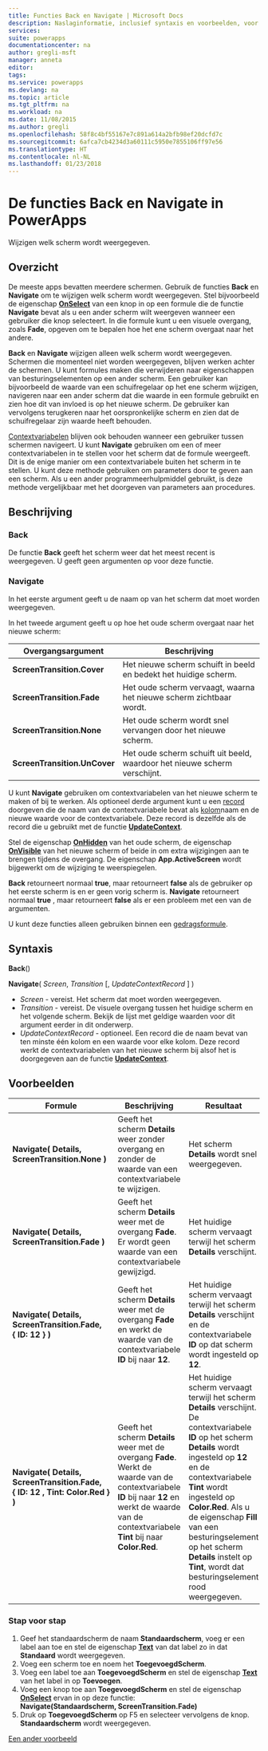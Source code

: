 ```yaml
---
title: Functies Back en Navigate | Microsoft Docs
description: Naslaginformatie, inclusief syntaxis en voorbeelden, voor de functies Navigate en Back in PowerApps
services: 
suite: powerapps
documentationcenter: na
author: gregli-msft
manager: anneta
editor: 
tags: 
ms.service: powerapps
ms.devlang: na
ms.topic: article
ms.tgt_pltfrm: na
ms.workload: na
ms.date: 11/08/2015
ms.author: gregli
ms.openlocfilehash: 58f8c4bf55167e7c891a614a2bfb98ef20dcfd7c
ms.sourcegitcommit: 6afca7cb4234d3a60111c5950e7855106ff97e56
ms.translationtype: HT
ms.contentlocale: nl-NL
ms.lasthandoff: 01/23/2018
---
```

# <a name="back-and-navigate-functions-in-powerapps"></a>De functies Back en Navigate in PowerApps
Wijzigen welk scherm wordt weergegeven.

## <a name="overview"></a>Overzicht
De meeste apps bevatten meerdere schermen.  Gebruik de functies **Back** en **Navigate** om te wijzigen welk scherm wordt weergegeven. Stel bijvoorbeeld de eigenschap **[OnSelect](../controls/properties-core.md)** van een knop in op een formule die de functie **Navigate** bevat als u een ander scherm wilt weergeven wanneer een gebruiker die knop selecteert. In die formule kunt u een visuele overgang, zoals **Fade**, opgeven om te bepalen hoe het ene scherm overgaat naar het andere.  

**Back** en **Navigate** wijzigen alleen welk scherm wordt weergegeven. Schermen die momenteel niet worden weergegeven, blijven werken achter de schermen. U kunt formules maken die verwijderen naar eigenschappen van besturingselementen op een ander scherm. Een gebruiker kan bijvoorbeeld de waarde van een schuifregelaar op het ene scherm wijzigen, navigeren naar een ander scherm dat die waarde in een formule gebruikt en zien hoe dit van invloed is op het nieuwe scherm.  De gebruiker kan vervolgens terugkeren naar het oorspronkelijke scherm en zien dat de schuifregelaar zijn waarde heeft behouden.

[Contextvariabelen](../working-with-variables.md#create-a-context-variable) blijven ook behouden wanneer een gebruiker tussen schermen navigeert. U kunt **Navigate** gebruiken om een of meer contextvariabelen in te stellen voor het scherm dat de formule weergeeft. Dit is de enige manier om een contextvariabele buiten het scherm in te stellen. U kunt deze methode gebruiken om parameters door te geven aan een scherm. Als u een ander programmeerhulpmiddel gebruikt, is deze methode vergelijkbaar met het doorgeven van parameters aan procedures.

## <a name="description"></a>Beschrijving
### <a name="back"></a>Back
De functie **Back** geeft het scherm weer dat het meest recent is weergegeven. U geeft geen argumenten op voor deze functie.

### <a name="navigate"></a>Navigate
In het eerste argument geeft u de naam op van het scherm dat moet worden weergegeven.  

 In het tweede argument geeft u op hoe het oude scherm overgaat naar het nieuwe scherm:

| Overgangsargument | Beschrijving |
| --- | --- |
| **ScreenTransition.Cover** |Het nieuwe scherm schuift in beeld en bedekt het huidige scherm. |
| **ScreenTransition.Fade** |Het oude scherm vervaagt, waarna het nieuwe scherm zichtbaar wordt. |
| **ScreenTransition.None** |Het oude scherm wordt snel vervangen door het nieuwe scherm. |
| **ScreenTransition.UnCover** |Het oude scherm schuift uit beeld, waardoor het nieuwe scherm verschijnt. |

U kunt **Navigate** gebruiken om contextvariabelen van het nieuwe scherm te maken of bij te werken. Als optioneel derde argument kunt u een [record](../working-with-tables.md#records) doorgeven die de naam van de contextvariabele bevat als [kolom](../working-with-tables.md#columns)naam en de nieuwe waarde voor de contextvariabele.  Deze record is dezelfde als de record die u gebruikt met de functie **[UpdateContext](function-updatecontext.md)**.

Stel de eigenschap **[OnHidden](../controls/control-screen.md)** van het oude scherm, de eigenschap **[OnVisible](../controls/control-screen.md)** van het nieuwe scherm of beide in om extra wijzigingen aan te brengen tijdens de overgang. De eigenschap **App.ActiveScreen** wordt bijgewerkt om de wijziging te weerspiegelen.

**Back** retourneert normaal **true**, maar retourneert **false** als de gebruiker op het eerste scherm is en er geen vorig scherm is.  **Navigate** retourneert normaal **true** , maar retourneert **false** als er een probleem met een van de argumenten.

U kunt deze functies alleen gebruiken binnen een [gedragsformule](../working-with-formulas-in-depth.md).

## <a name="syntax"></a>Syntaxis
**Back**()

**Navigate**( *Screen*, *Transition* [, *UpdateContextRecord* ] )

* *Screen* - vereist. Het scherm dat moet worden weergegeven.
* *Transition* - vereist.  De visuele overgang tussen het huidige scherm en het volgende scherm. Bekijk de lijst met geldige waarden voor dit argument eerder in dit onderwerp.
* *UpdateContextRecord* - optioneel.  Een record die de naam bevat van ten minste één kolom en een waarde voor elke kolom. Deze record werkt de contextvariabelen van het nieuwe scherm bij alsof het is doorgegeven aan de functie **[UpdateContext](function-updatecontext.md)**.

## <a name="examples"></a>Voorbeelden
| Formule | Beschrijving | Resultaat |
| --- | --- | --- |
| **Navigate( Details, ScreenTransition.None )** |Geeft het scherm **Details** weer zonder overgang en zonder de waarde van een contextvariabele te wijzigen. |Het scherm **Details** wordt snel weergegeven. |
| **Navigate( Details, ScreenTransition.Fade )** |Geeft het scherm **Details** weer met de overgang **Fade**.  Er wordt geen waarde van een contextvariabele gewijzigd. |Het huidige scherm vervaagt terwijl het scherm **Details** verschijnt. |
| **Navigate( Details, ScreenTransition.Fade, {&nbsp;ID:&nbsp;12&nbsp;} )** |Geeft het scherm **Details** weer met de overgang **Fade** en werkt de waarde van de contextvariabele **ID** bij naar **12**. |Het huidige scherm vervaagt terwijl het scherm **Details** verschijnt en de contextvariabele **ID** op dat scherm wordt ingesteld op **12**. |
| **Navigate( Details, ScreenTransition.Fade, {&nbsp;ID:&nbsp;12&nbsp;,&nbsp;Tint:&nbsp;Color.Red&nbsp;} )** |Geeft het scherm **Details** weer met de overgang **Fade**. Werkt de waarde van de contextvariabele **ID** bij naar **12** en werkt de waarde van de contextvariabele **Tint** bij naar **Color.Red**. |Het huidige scherm vervaagt terwijl het scherm **Details** verschijnt. De contextvariabele **ID** op het scherm **Details** wordt ingesteld op **12** en de contextvariabele **Tint** wordt ingesteld op **Color.Red**. Als u de eigenschap **Fill** van een besturingselement op het scherm **Details** instelt op **Tint**, wordt dat besturingselement rood weergegeven. |

### <a name="step-by-step"></a>Stap voor stap
1. Geef het standaardscherm de naam **Standaardscherm**, voeg er een label aan toe en stel de eigenschap **[Text](../controls/properties-core.md)** van dat label zo in dat **Standaard** wordt weergegeven.
2. Voeg een scherm toe en noem het **ToegevoegdScherm**.
3. Voeg een label toe aan **ToegevoegdScherm** en stel de eigenschap **[Text](../controls/properties-core.md)** van het label in op **Toevoegen**.
4. Voeg een knop toe aan **ToegevoegdScherm** en stel de eigenschap **[OnSelect](../controls/properties-core.md)** ervan in op deze functie:<br>**Navigate(Standaardscherm, ScreenTransition.Fade)**
5. Druk op **ToegevoegdScherm** op F5 en selecteer vervolgens de knop.<br>**Standaardscherm** wordt weergegeven.

[Een ander voorbeeld](../add-screen-context-variables.md)

